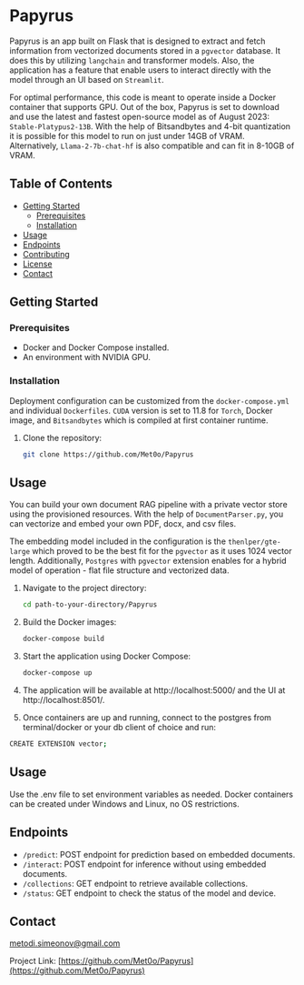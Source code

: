 
# Papyrus

Papyrus is an app built on Flask that is designed to extract and fetch information from vectorized documents stored in a ```pgvector``` database. It does this by utilizing ```langchain``` and transformer models. Also, the application has a feature that enable users to interact directly with the model through an UI based on ```Streamlit```.

For optimal performance, this code is meant to operate inside a Docker container that supports GPU. Out of the box, Papyrus is set to download and use the latest and fastest open-source model as of August 2023: ```Stable-Platypus2-13B```. With the help of Bitsandbytes and 4-bit quantization it is possible for this model to run on just under 14GB of VRAM. Alternatively, ```Llama-2-7b-chat-hf``` is also compatible and can fit in 8-10GB of VRAM.

## Table of Contents

- [Getting Started](#getting-started)
  - [Prerequisites](#prerequisites)
  - [Installation](#installation)
- [Usage](#usage)
- [Endpoints](#endpoints)
- [Contributing](#contributing)
- [License](#license)
- [Contact](#contact)

## Getting Started

### Prerequisites

- Docker and Docker Compose installed.
- An environment with NVIDIA GPU.

### Installation

Deployment configuration can be customized from the ```docker-compose.yml``` and individual ```Dockerfiles```. ```CUDA``` version is set to 11.8 for ```Torch```, Docker image, and ```Bitsandbytes``` which is compiled at first container runtime.

1. Clone the repository:
   ```bash
   git clone https://github.com/Met0o/Papyrus

## Usage

You can build your own document RAG pipeline with a private vector store using the provisioned resources. With the help of ```DocumentParser.py```, you can vectorize and embed your own PDF, docx, and csv files. 

The embedding model included in the configuration is the ```thenlper/gte-large``` which proved to be the best fit for the ```pgvector``` as it uses 1024 vector length. Additionally, ```Postgres``` with ```pgvector``` extension enables for a hybrid model of operation - flat file structure and vectorized data.

1. Navigate to the project directory:
   ```bash
   cd path-to-your-directory/Papyrus
   ```

2. Build the Docker images:
   ```bash
   docker-compose build
   ```

3. Start the application using Docker Compose:
   ```bash
   docker-compose up
   ```

4. The application will be available at http://localhost:5000/ and the UI at http://localhost:8501/.

5. Once containers are up and running, connect to the postgres from terminal/docker or your db client of choice and run: 

```bash
CREATE EXTENSION vector;
```

## Usage

Use the .env file to set environment variables as needed.
Docker containers can be created under Windows and Linux, no OS restrictions.

## Endpoints

- `/predict`: POST endpoint for prediction based on embedded documents.
- `/interact`: POST endpoint for inference without using embedded documents.
- `/collections`: GET endpoint to retrieve available collections.
- `/status`: GET endpoint to check the status of the model and device.

## Contact

metodi.simeonov@gmail.com

Project Link: [https://github.com/Met0o/Papyrus](https://github.com/Met0o/Papyrus)
